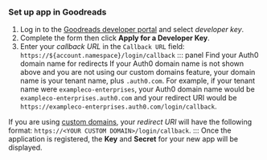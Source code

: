 ### Set up app in Goodreads
1. Log in to the [Goodreads developer portal](https://www.goodreads.com/api) and select *developer key*.
2. Complete the form then click **Apply for a Developer Key**. 
3. Enter your <dfn data-key="callback">callback URL</dfn> in the `Callback URL` field:
  `https://${account.namespace}/login/callback`
::: panel Find your Auth0 domain name for redirects
If your Auth0 domain name is not shown above and you are not using our custom domains feature, your domain name is your tenant name, plus `.auth0.com`. For example, if your tenant name were `exampleco-enterprises`, your Auth0 domain name would be `exampleco-enterprises.auth0.com` and your redirect URI would be `https://exampleco-enterprises.auth0.com/login/callback`.

If you are using [custom domains](https://auth0.com/docs/custom-domains), your <dfn data-key="callback">redirect URI</dfn> will have the following format: `https://<YOUR CUSTOM DOMAIN>/login/callback`.
:::
Once the application is registered, the **Key** and **Secret** for your new app will be displayed.
